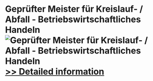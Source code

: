 # Geprüfter Meister für Kreislauf- / Abfall - Betriebswirtschaftliches Handeln<br />![Geprüfter Meister für Kreislauf- / Abfall - Betriebswirtschaftliches Handeln](https://mycommerce.akamaized.net/api/pimages/P300579757/BIG/300579757.JPG)<br />[>> Detailed information](https://secure.shareit.com/shareit/product.html?productid=300579757&affiliateid=200057808)